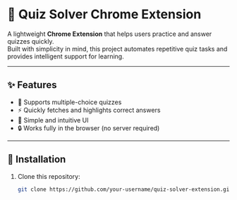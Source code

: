 # 🧠 Quiz Solver Chrome Extension

A lightweight **Chrome Extension** that helps users practice and answer quizzes quickly.  
Built with simplicity in mind, this project automates repetitive quiz tasks and provides intelligent support for learning.

---

## ✨ Features
- 📘 Supports multiple-choice quizzes  
- ⚡ Quickly fetches and highlights correct answers  
- 🧩 Simple and intuitive UI  
- 🔒 Works fully in the browser (no server required)  

---

## 🚀 Installation
1. Clone this repository:
   ```bash
   git clone https://github.com/your-username/quiz-solver-extension.git
